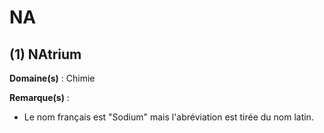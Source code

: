 # NA

## (1) NAtrium

**Domaine(s)** : Chimie

**Remarque(s)** :

+ Le nom français est "Sodium" mais l'abréviation est tirée du nom latin.
